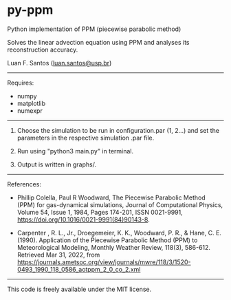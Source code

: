 # py-ppm
Python implementation of PPM (piecewise parabolic method)

Solves the linear advection equation using PPM and analyses its reconstruction accuracy.

Luan F. Santos
(luan.santos@usp.br)

-------------------------------------------------------
Requires:

- numpy
- matplotlib
- numexpr
-------------------------------------------------------


1) Choose the simulation to be run in configuration.par (1, 2...) and set the parameters in the respective simulation .par file.

2) Run using "python3 main.py" in terminal. 

3) Output is written in graphs/.
 
----------------------------------------------------------
References:
 -  Phillip Colella, Paul R Woodward, The Piecewise Parabolic Method (PPM) for gas-dynamical simulations, Journal of Computational Physics, Volume 54, Issue 1, 1984, Pages 174-201, ISSN 0021-9991, https://doi.org/10.1016/0021-9991(84)90143-8.

 -  Carpenter , R. L., Jr., Droegemeier, K. K., Woodward, P. R., & Hane, C. E. (1990).  Application of the Piecewise Parabolic Method (PPM) to Meteorological Modeling, Monthly Weather Review, 118(3), 586-612. Retrieved Mar 31, 2022,  from https://journals.ametsoc.org/view/journals/mwre/118/3/1520-0493_1990_118_0586_aotppm_2_0_co_2.xml

----------------------------------------------------------

This code is freely available under the MIT license.

